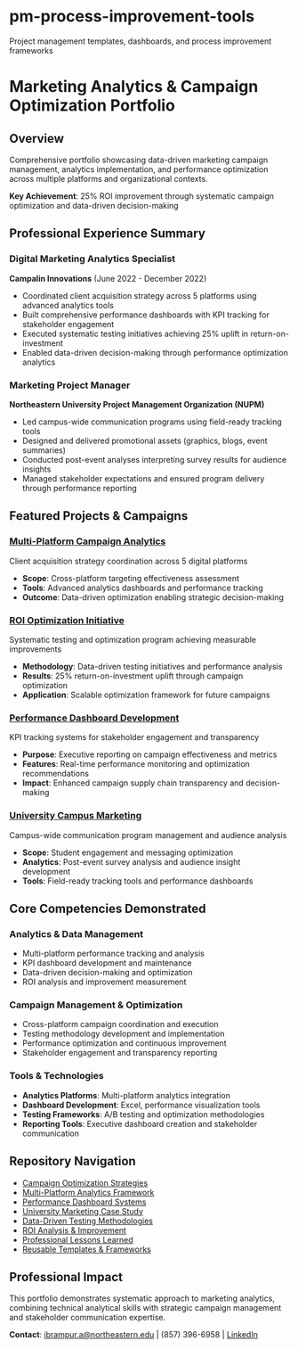 # pm-process-improvement-tools
Project management templates, dashboards, and process improvement frameworks
# Marketing Analytics & Campaign Optimization Portfolio

## Overview
Comprehensive portfolio showcasing data-driven marketing campaign management, analytics implementation, and performance optimization across multiple platforms and organizational contexts.

**Key Achievement**: 25% ROI improvement through systematic campaign optimization and data-driven decision-making

## Professional Experience Summary

### Digital Marketing Analytics Specialist
**Campalin Innovations** (June 2022 - December 2022)
- Coordinated client acquisition strategy across 5 platforms using advanced analytics tools
- Built comprehensive performance dashboards with KPI tracking for stakeholder engagement
- Executed systematic testing initiatives achieving 25% uplift in return-on-investment
- Enabled data-driven decision-making through performance optimization analytics

### Marketing Project Manager  
**Northeastern University Project Management Organization (NUPM)**
- Led campus-wide communication programs using field-ready tracking tools
- Designed and delivered promotional assets (graphics, blogs, event summaries)
- Conducted post-event analyses interpreting survey results for audience insights
- Managed stakeholder expectations and ensured program delivery through performance reporting

## Featured Projects & Campaigns

### [Multi-Platform Campaign Analytics](./multi-platform-analytics.md)
Client acquisition strategy coordination across 5 digital platforms
- **Scope**: Cross-platform targeting effectiveness assessment
- **Tools**: Advanced analytics dashboards and performance tracking
- **Outcome**: Data-driven optimization enabling strategic decision-making

### [ROI Optimization Initiative](./roi-analysis.md)  
Systematic testing and optimization program achieving measurable improvements
- **Methodology**: Data-driven testing initiatives and performance analysis
- **Results**: 25% return-on-investment uplift through campaign optimization
- **Application**: Scalable optimization framework for future campaigns

### [Performance Dashboard Development](./performance-dashboards.md)
KPI tracking systems for stakeholder engagement and transparency
- **Purpose**: Executive reporting on campaign effectiveness and metrics
- **Features**: Real-time performance monitoring and optimization recommendations
- **Impact**: Enhanced campaign supply chain transparency and decision-making

### [University Campus Marketing](./university-marketing.md)
Campus-wide communication program management and audience analysis
- **Scope**: Student engagement and messaging optimization
- **Analytics**: Post-event survey analysis and audience insight development
- **Tools**: Field-ready tracking tools and performance dashboards

## Core Competencies Demonstrated

### Analytics & Data Management
- Multi-platform performance tracking and analysis
- KPI dashboard development and maintenance
- Data-driven decision-making and optimization
- ROI analysis and improvement measurement

### Campaign Management & Optimization
- Cross-platform campaign coordination and execution
- Testing methodology development and implementation
- Performance optimization and continuous improvement
- Stakeholder engagement and transparency reporting

### Tools & Technologies
- **Analytics Platforms**: Multi-platform analytics integration
- **Dashboard Development**: Excel, performance visualization tools
- **Testing Frameworks**: A/B testing and optimization methodologies
- **Reporting Tools**: Executive dashboard creation and stakeholder communication

## Repository Navigation
- [Campaign Optimization Strategies](./campaign-optimization.md)
- [Multi-Platform Analytics Framework](./multi-platform-analytics.md) 
- [Performance Dashboard Systems](./performance-dashboards.md)
- [University Marketing Case Study](./university-marketing.md)
- [Data-Driven Testing Methodologies](./data-driven-testing.md)
- [ROI Analysis & Improvement](./roi-analysis.md)
- [Professional Lessons Learned](./lessons-learned.md)
- [Reusable Templates & Frameworks](./templates/)

## Professional Impact
This portfolio demonstrates systematic approach to marketing analytics, combining technical analytical skills with strategic campaign management and stakeholder communication expertise.

**Contact**: ibrampur.a@northeastern.edu | (857) 396-6958 | [LinkedIn](https://linkedin.com/in/anusha-ibrampur)
